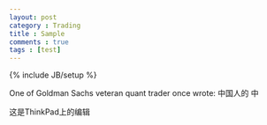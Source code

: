 ```yaml
---
layout: post
category : Trading 
title : Sample 
comments : true 
tags : [test]
---
```

{% include JB/setup %}

One of Goldman Sachs veteran quant trader once wrote: 
中国人的
中


这是ThinkPad上的编辑
